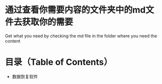 # 通过查看你需要内容的文件夹中的md文件去获取你的需要
Get what you need by checking the md file in the folder where you need the content

# 目录（Table of Contents）
* 数据恢复软件
